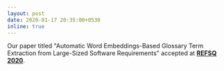 ```yaml
---
layout: post
date: 2020-01-17 20:35:00+0530
inline: true
---
```


Our paper titled "Automatic Word Embeddings-Based Glossary Term Extraction from Large-Sized Software Requirements" accepted at **[REFSQ 2020](https://refsq.org/2020/2020/welcome)**.
